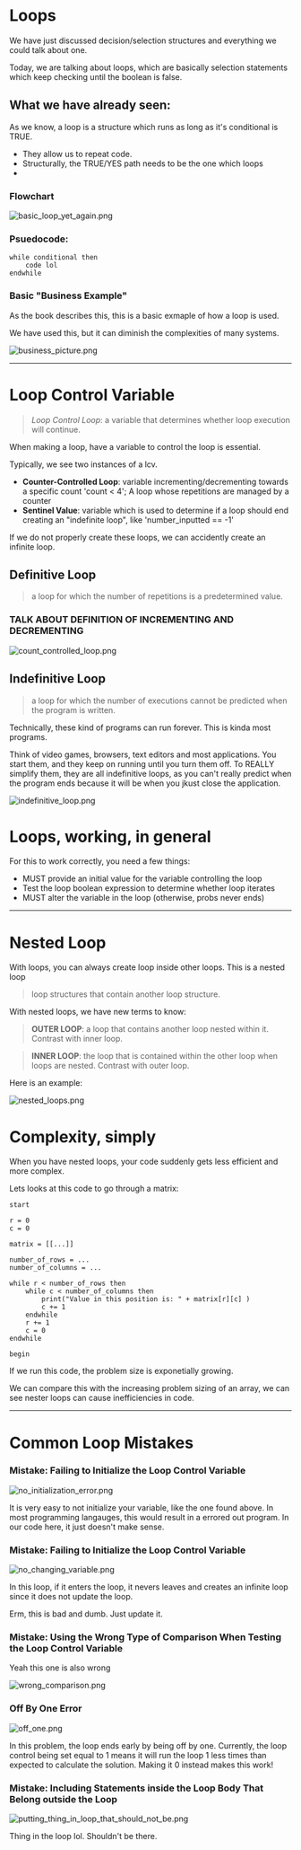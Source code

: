 # Loops

We have just discussed decision/selection structures and everything
we could talk about one.

Today, we are talking about loops, which are basically selection statements which
keep checking until the boolean is false.

## What we have already seen:

As we know, a loop is a structure which runs as long as it's conditional is TRUE.

- They allow us to repeat code.
- Structurally, the TRUE/YES path needs to be the one which loops
- 


### Flowchart

![basic_loop_yet_again.png](assets/basic_loop_yet_again.png)


### Psuedocode:

```
while conditional then
    code lol
endwhile
```


### Basic "Business Example"

As the book describes this, this is a basic exmaple
of how a loop is used.

We have used this, but it can diminish the complexities of many systems.

![business_picture.png](assets/business_picture.png)



--------------

# Loop Control Variable

> *Loop Control Loop*: a variable that determines whether loop execution will continue.

When making a loop, have a variable to control the loop is essential.

Typically, we see two instances of a lcv.

- **Counter-Controlled Loop**: variable incrementing/decrementing towards a specific count 'count < 4'; A loop whose repetitions are managed by a counter
- **Sentinel Value**: variable which is used to determine if a loop should end creating an "indefinite loop", like 'number_inputted == -1'

If we do not properly create these loops, we can accidently create an infinite loop.


## Definitive Loop

> a loop for which the number of repetitions is a predetermined value.

### TALK ABOUT DEFINITION OF INCREMENTING AND DECREMENTING

![count_controlled_loop.png](assets/count_controlled_loop.png)


## Indefinitive Loop

> a loop for which the number of executions cannot be predicted when the program is written.

Technically, these kind of programs can run forever.
This is kinda most programs.

Think of video games, browsers, text editors and most applications. You start them, and they keep on running until you turn them off.
To REALLY simplify them, they are all indefinitive loops,  as you can't really predict when the program ends because it will
be when you jkust close the application.

![indefinitive_loop.png](assets/indefinitive_loop.png)

# Loops, working, in general

For this to work correctly, you need a few things:

- MUST provide an initial value for the variable controlling the loop
- Test the loop boolean expression to determine whether loop iterates
- MUST alter the variable in the loop (otherwise, probs never ends)

-------


# Nested Loop

With loops, you can always create loop inside other loops.
This is a nested loop

> loop structures that contain another loop structure.

With nested loops, we have new terms to know:

> **OUTER LOOP**: a loop that contains another loop nested within it. Contrast with inner loop.

> **INNER LOOP**: the loop that is contained within the other loop when loops are nested. Contrast with outer loop.

Here is an example:

![nested_loops.png](assets/nested_loops.png)

# Complexity, simply

When you have nested loops, your code suddenly gets less efficient and more complex.

Lets looks at this code to go through a matrix:

```
start

r = 0
c = 0

matrix = [[...]]

number_of_rows = ...
number_of_columns = ...

while r < number_of_rows then
    while c < number_of_columns then
        print("Value in this position is: " + matrix[r][c] )
        c += 1
    endwhile
    r += 1
    c = 0
endwhile

begin
```

If we run this code, the problem size is exponetially growing.

We can compare this with the increasing problem sizing of an array, we
can see nester loops can cause inefficiencies in code.

------------

# Common Loop Mistakes

### Mistake: Failing to Initialize the Loop Control Variable

![no_initialization_error.png](assets/no_initialization_error.png)

It is very easy to not initialize your variable, like the one found above. In most programming
langauges, this would result in a errored out program. In our code here, it just doesn't make sense.

### Mistake: Failing to Initialize the Loop Control Variable

![no_changing_variable.png](assets/no_changing_variable.png)

In this loop, if it enters the loop, it nevers leaves and creates an infinite loop 
since it does not update the loop.

Erm, this is bad and dumb. Just update it.

### Mistake: Using the Wrong Type of Comparison When Testing the Loop Control Variable

Yeah this one is also wrong

![wrong_comparison.png](assets/wrong_comparison.png)

### Off By One Error

![off_one.png](assets/off_one.png)

In this problem, the loop ends early by being off by one. Currently, the loop control being set equal to 1 means
it will run the loop 1 less times than expected to calculate the solution. Making it 0 instead makes this work!

### Mistake: Including Statements inside the Loop Body That Belong outside the Loop

![putting_thing_in_loop_that_should_not_be.png](assets/putting_thing_in_loop_that_should_not_be.png)

Thing in the loop lol. Shouldn't be there.
